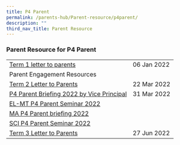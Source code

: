 ```yaml
---
title: P4 Parent
permalink: /parents-hub/Parent-resource/p4parent/
description: ""
third_nav_title: Parent Resource
---
```


### Parent Resource for P4 Parent

|  |  |
|---|---|
| [Term 1 letter to parents](/files/pr1p4.pdf) |  06 Jan 2022 |
| Parent Engagement Resources |   |
| [Term 2 Letter to Parents](/files/pr2p4.pdf)   | 22 Mar 2022 |
| [P4 Parent Briefing 2022 by Vice Principal](/files/pr3p4.pdf) |  31 Mar 2022  |
| [EL-MT P4 Parent Seminar 2022 ](/files/pr4p4.pdf)  |   |
| [MA P4 Parent briefing 2022](/files/pr5p4.pdf)   |   |
| [SCI P4 Parent Seminar 2022](/files/pr6p4.pdf)   |   |
| [Term 3 Letter to Parents](/files/pr7p4.pdf)   |   27 Jun 2022  |